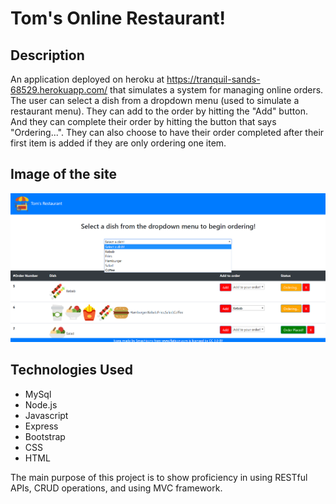 # Tom's Online Restaurant!

## Description

An application deployed on heroku at https://tranquil-sands-68529.herokuapp.com/ that simulates a system for managing online orders. The user can select a dish from a dropdown menu (used to simulate a restaurant menu). They can add to the order by hitting the "Add" button. And they can complete their order by hitting the button that says "Ordering...". They can also choose to have their order completed after their first item is added if they are only ordering one item.

## Image of the site

![Screenshot](public/assets/img/showcase.png)

## Technologies Used
   
   * MySql
   * Node.js
   * Javascript
   * Express
   * Bootstrap
   * CSS
   * HTML
   
The main purpose of this project is to show proficiency in using RESTful APIs, CRUD operations, and using MVC framework.
   
  
   
